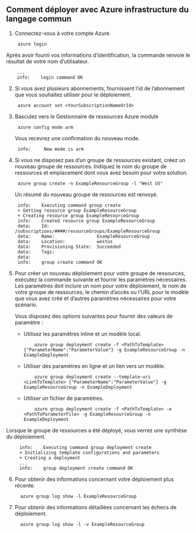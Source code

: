 ## <a name="how-to-deploy-with-azure-cli"></a>Comment déployer avec Azure infrastructure du langage commun

1. Connectez-vous à votre compte Azure.

        azure login

  Après avoir fourni vos informations d’identification, la commande renvoie le résultat de votre nom d’utilisateur.

        ...
        info:    login command OK

2. Si vous avez plusieurs abonnements, fournissent l’id de l’abonnement que vous souhaitez utiliser pour le déploiement.

        azure account set <YourSubscriptionNameOrId>

3. Basculez vers le Gestionnaire de ressources Azure module

        azure config mode arm

   Vous recevrez une confirmation du nouveau mode.

        info:     New mode is arm

4. Si vous ne disposez pas d’un groupe de ressources existant, créez un nouveau groupe de ressources. Indiquez le nom du groupe de ressources et emplacement dont vous avez besoin pour votre solution.

        azure group create -n ExampleResourceGroup -l "West US"

   Un résumé du nouveau groupe de ressources est renvoyé.

        info:    Executing command group create
        + Getting resource group ExampleResourceGroup
        + Creating resource group ExampleResourceGroup
        info:    Created resource group ExampleResourceGroup
        data:    Id:                  /subscriptions/####/resourceGroups/ExampleResourceGroup
        data:    Name:                ExampleResourceGroup
        data:    Location:            westus
        data:    Provisioning State:  Succeeded
        data:    Tags:
        data:
        info:    group create command OK

5. Pour créer un nouveau déploiement pour votre groupe de ressources, exécutez la commande suivante et fournir les paramètres nécessaires. Les paramètres doit inclure un nom pour votre déploiement, le nom de votre groupe de ressources, le chemin d’accès ou l’URL pour le modèle que vous avez créé et d’autres paramètres nécessaires pour votre scénario.

   Vous disposez des options suivantes pour fournir des valeurs de paramètre :

   - Utilisez les paramètres inline et un modèle local.

             azure group deployment create -f <PathToTemplate> {"ParameterName":"ParameterValue"} -g ExampleResourceGroup -n ExampleDeployment

   - Utiliser des paramètres en ligne et un lien vers un modèle.

             azure group deployment create --template-uri <LinkToTemplate> {"ParameterName":"ParameterValue"} -g ExampleResourceGroup -n ExampleDeployment

   - Utiliser un fichier de paramètres.

             azure group deployment create -f <PathToTemplate> -e <PathToParameterFile> -g ExampleResourceGroup -n ExampleDeployment

  Lorsque le groupe de ressources a été déployé, vous verrez une synthèse du déploiement.

         info:    Executing command group deployment create
         + Initializing template configurations and parameters
         + Creating a deployment
         ...
         info:    group deployment create command OK


6. Pour obtenir des informations concernant votre déploiement plus récente.

         azure group log show -l ExampleResourceGroup

7. Pour obtenir des informations détaillées concernant les échecs de déploiement.

         azure group log show -l -v ExampleResourceGroup
